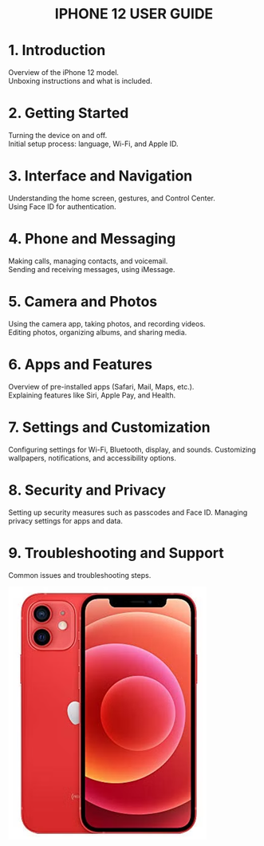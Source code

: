 <h1 align="center">IPHONE 12 USER GUIDE</h1>

# 1. Introduction
Overview of the iPhone 12 model.  
Unboxing instructions and what is included.

# 2. Getting Started
Turning the device on and off.  
Initial setup process: language, Wi-Fi, and Apple ID.

# 3. Interface and Navigation
Understanding the home screen, gestures, and Control Center.  
Using Face ID for authentication.

# 4. Phone and Messaging
Making calls, managing contacts, and voicemail.  
Sending and receiving messages, using iMessage.

# 5. Camera and Photos
Using the camera app, taking photos, and recording videos.  
Editing photos, organizing albums, and sharing media.

# 6. Apps and Features
Overview of pre-installed apps (Safari, Mail, Maps, etc.).  
Explaining features like Siri, Apple Pay, and Health.

# 7. Settings and Customization
Configuring settings for Wi-Fi, Bluetooth, display, and sounds.
Customizing wallpapers, notifications, and accessibility options.

# 8. Security and Privacy
Setting up security measures such as passcodes and Face ID.
Managing privacy settings for apps and data.

# 9. Troubleshooting and Support
Common issues and troubleshooting steps.



  
![iPhone Image](https://github.com/suddeer/Sudeshna_Podder_Tech_Writing_Sample/blob/main/iphone12_red.png)

